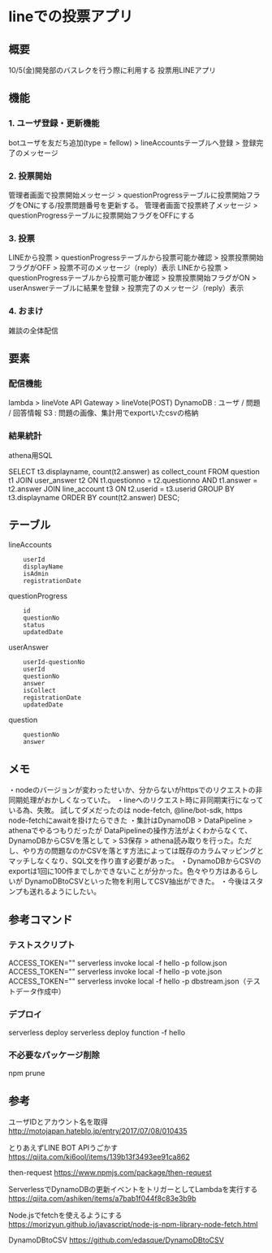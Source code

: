 # lineでの投票アプリ

## 概要

10/5(金)開発部のバスレクを行う際に利用する
投票用LINEアプリ

## 機能

### 1. ユーザ登録・更新機能

botユーザを友だち追加(type = fellow) > lineAccountsテーブルへ登録 > 登録完了のメッセージ

### 2. 投票開始

管理者画面で投票開始メッセージ > questionProgressテーブルに投票開始フラグをONにする/投票問題番号を更新する。
管理者画面で投票終了メッセージ > questionProgressテーブルに投票開始フラグをOFFにする

### 3. 投票

LINEから投票 > questionProgressテーブルから投票可能か確認 > 投票投票開始フラグがOFF > 投票不可のメッセージ（reply）表示
LINEから投票 > questionProgressテーブルから投票可能か確認 > 投票投票開始フラグがON > userAnswerテーブルに結果を登録 > 投票完了のメッセージ（reply）表示

### 4. おまけ

雑談の全体配信


## 要素

### 配信機能

lambda > lineVote
API Gateway > lineVote(POST)
DynamoDB : ユーザ / 問題 / 回答情報
S3 : 問題の画像、集計用でexportいたcsvの格納

### 結果統計

athena用SQL

SELECT t3.displayname, count(t2.answer) as collect_count
FROM question t1 JOIN user_answer t2
ON t1.questionno = t2.questionno
AND t1.answer = t2.answer
JOIN line_account t3
ON t2.userid = t3.userid
GROUP BY t3.displayname
ORDER BY count(t2.answer) DESC;


## テーブル
lineAccounts
```
    userId
    displayName
    isAdmin
    registrationDate
```

questionProgress
```
    id
    questionNo
    status
    updatedDate
```

userAnswer
```
    userId-questionNo
    userId
    questionNo
    answer
    isCollect
    registrationDate
    updatedDate
```

question
```
    questionNo
    answer
```


## メモ
・nodeのバージョンが変わったせいか、分からないがhttpsでのリクエストの非同期処理がおかしくなっていた。
・lineへのリクエスト時に非同期実行になっている為、失敗。
試してダメだったのは
node-fetch, @line/bot-sdk, https
node-fetchにawaitを掛けたらできた
・集計はDynamoDB > DataPipeline > athenaでやるつもりだったが
DataPipelineの操作方法がよくわからなくて、DynamoDBからCSVを落として > S3保存 > athena読み取りを行った。ただし、やり方の問題なのかCSVを落とす方法によっては既存のカラムマッピングとマッチしなくなり、SQL文を作り直す必要があった。
・DynamoDBからCSVのexportは1回に100件までしかできないことが分かった。色々やり方はあるらしいが
DynamoDBtoCSVといった物を利用してCSV抽出ができた。
・今後はスタンプも送れるようにしたい。

## 参考コマンド

### テストスクリプト
ACCESS_TOKEN="" serverless invoke local -f hello -p follow.json
ACCESS_TOKEN="" serverless invoke local -f hello -p vote.json
ACCESS_TOKEN="" serverless invoke local -f hello -p dbstream.json（テストデータ作成中）

### デプロイ
serverless deploy
serverless deploy function -f hello

### 不必要なパッケージ削除
npm prune


## 参考
ユーザIDとアカウント名を取得
http://motojapan.hateblo.jp/entry/2017/07/08/010435

とりあえずLINE BOT APIうごかす
https://qiita.com/ki6ool/items/139b13f3493ee91ca862

then-request
https://www.npmjs.com/package/then-request

ServerlessでDynamoDBの更新イベントをトリガーとしてLambdaを実行する
https://qiita.com/ashiken/items/a7bab1f044f8c83e3b9b

Node.jsでfetchを使えるようにする
https://morizyun.github.io/javascript/node-js-npm-library-node-fetch.html

DynamoDBtoCSV
https://github.com/edasque/DynamoDBtoCSV
